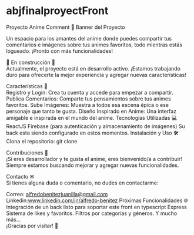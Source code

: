 # abjfinalproyectFront

Proyecto Anime Comment 🌟
Banner del Proyecto

Un espacio para los amantes del anime donde puedes compartir tus comentarios e imágenes sobre tus animes favoritos, todo mientras estás logueado. ¡Pronto con más funcionalidades!

🚧 En construcción 🚧  
Actualmente, el proyecto está en desarrollo activo. ¡Estamos trabajando duro para ofrecerte la mejor experiencia y agregar nuevas características!

Características 🚀  
Registro y Login: Crea tu cuenta y accede para empezar a compartir.
Publica Comentarios: Comparte tus pensamientos sobre tus animes favoritos.
Sube Imágenes: Muestra a todos esa escena épica o ese personaje que tanto te gusta.
Diseño Inspirado en Anime: Una interfaz amigable e inspirada en el mundo del anime.
Tecnologías Utilizadas 💻
ReactJS
Firebase (para autenticación y almacenamiento de imágenes) Su back esta siendo configurado en estos momentos. 
Instalación y Uso 🛠
Clona el repositorio:
git clone 

Contribuciones 🤝  
¡Si eres desarrollador y te gusta  el anime, eres bienvenido/a a contribuir! Siempre estamos buscando mejorar y agregar nuevas funcionalidades.

Contacto ✉  
Si tienes alguna duda o comentario, no dudes en contactarme:  

Correo: alfredobenitezjuanilla@gmail.com
Linkedin:www.linkedin.com/in/alfredo-benitez
Próximas Funcionalidades 🌐  
Integración de un back listo para soportar este front en typescript Express  
 Sistema de likes y favoritos.
 Filtros por categorías y géneros.
 Y mucho más...  
¡Gracias por visitar! 💖




